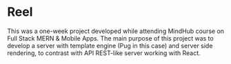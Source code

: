# Reel
This was a one-week project developed while attending MindHub course on Full Stack MERN & Mobile Apps.
The main purpose of this project was to develop a server with template engine (Pug in this case) and server side rendering, to contrast with API REST-like server working with React.
